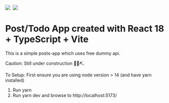 ![](https://img.shields.io/badge/code-ReactJS-informational?style=flat&logo=react&logoColor=white&color=5ed3f3)&nbsp; ![](https://img.shields.io/badge/code-Typescript-informational?style=flat&logo=typescript&logoColor=white&color=0076c6)
# Post/Todo App created with React 18 + TypeScript + Vite

This is a simple posts-app which uses free dummy api.

Caution:
Still under construction 👷‍♀️⛏.

To Setup:
First ensure you are using node version > 14 (and have yarn installed)

1. Run yarn
2. Run yarn dev and browse to http://localhost:5173/

